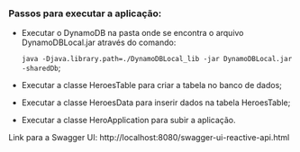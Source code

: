 ### Passos para executar a aplicação:

* Executar o DynamoDB na pasta onde se encontra o arquivo DynamoDBLocal.jar através do comando:
  
  `java -Djava.library.path=./DynamoDBLocal_lib -jar DynamoDBLocal.jar -sharedDb`;

* Executar a classe HeroesTable para criar a tabela no banco de dados;
* Executar a classe HeroesData para inserir dados na tabela HeroesTable;
* Executar a classe HeroApplication para subir a aplicação.

Link para a Swagger UI: http://localhost:8080/swagger-ui-reactive-api.html

